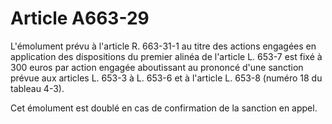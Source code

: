 # Article A663-29

L'émolument prévu à l'article R. 663-31-1 au titre des actions engagées en application des dispositions du premier alinéa de l'article L. 653-7 est fixé à 300 euros par action engagée aboutissant au prononcé d'une sanction prévue aux articles L. 653-3 à L. 653-6 et à l'article L. 653-8 (numéro 18 du tableau 4-3).

Cet émolument est doublé en cas de confirmation de la sanction en appel.
